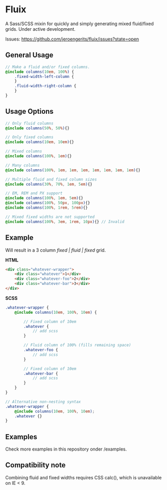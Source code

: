 # Fluix

A Sass/SCSS mixin for quickly and simply generating mixed fluid/fixed grids. Under active development.

Issues: https://github.com/jeroengerits/fluix/issues?state=open

## General Usage
```scss
// Make a fluid and/or fixed columns.
@include columns(10em, 100%) {
	.fixed-width-left-column {
	}
	.fluid-width-right-column {
	}
}
```

## Usage Options
```scss
// Only fluid columns
@include columns(50%, 50%){}

// Only fixed columns
@include columns(10em, 10em){}

// Mixed columns
@include columns(100%, 1em){}

// Many columns
@include columns(100%, 1em, 1em, 1em, 1em, 1em, 1em, 1em){}

// Multiple fluid and fixed column sizes
@include columns(30%, 70%, 1em, 5em){}

// EM, REM and PX support
@include columns(100%, 1em, 5em){}
@include columns(100%, 50px, 100px){}
@include columns(100%, 1rem, 5rem){}

// Mixed fixed widths are not supported
@include columns(100%, 3em, 1rem, 10px){} // Invalid

```

## Example

Will result in a 3 column _fixed | fluid | fixed_ grid.

**HTML**

```html
<div class="whatever-wrapper">
    <div class="whatever">1</div>
    <div class="whatever-foo">2</div>
    <div class="whatever-bar">3</div>
</div>
```

**SCSS**

```scss
.whatever-wrapper {
	@include columns(10em, 100%, 10em) {

		// Fixed column of 10em
		.whatever {
			// add scss
		}

		// Fluid column of 100% (fills remaining space)
		.whatever-foo {
			// add scss
		}

		// Fixed column of 10em
		.whatever-bar {
			// add scss
		}
	}
}

// Alternative non-nesting syntax
.whatever-wrapper {
	@include columns(10em, 100%, 10em);
	.whatever {}
}
```

## Examples

Check more examples in this repository onder /examples.

## Compatibility note
Combining fluid and fixed widths requires CSS calc(), which is unavailable on IE < 9.